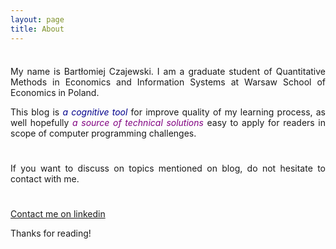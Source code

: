 ```yaml
---
layout: page
title: About
---
```


<div style="line-height:60%;"> <br> </div>

<!--- html text aligning --> 
<div style="text-align: justify"> 

My name is Bartłomiej Czajewski. I am a graduate student of Quantitative Methods in Economics and Information Systems at Warsaw School of Economics in Poland. 

This blog is <span style="color:darkblue"> <em>a cognitive tool</em></span> for improve quality of my learning process, as well hopefully <span style="color:purple"> <em>a source of technical solutions</em></span> easy to apply for readers in scope of computer programming challenges.

</div>
<div style="line-height:80%;"> <br> </div>
<div style="text-align: justify"> 

If you want to discuss on topics mentioned on blog, do not hesitate to contact with me.
</div>

<div style="line-height:80%;"> <br> </div>

[Contact me on linkedin](https://www.linkedin.com/in/bartlomiejczajewski/) 

Thanks for reading!

